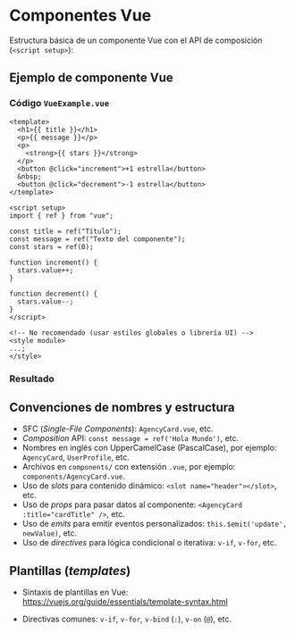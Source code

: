 # Componentes Vue

Estructura básica de un componente Vue con el API de composición (`<script setup>`):

## Ejemplo de componente Vue

### Código `VueExample.vue`

```vue
<template>
  <h1>{{ title }}</h1>
  <p>{{ message }}</p>
  <p>
    <strong>{{ stars }}</strong>
  </p>
  <button @click="increment">+1 estrella</button>
  &nbsp;
  <button @click="decrement">-1 estrella</button>
</template>

<script setup>
import { ref } from "vue";

const title = ref("Título");
const message = ref("Texto del componente");
const stars = ref(0);

function increment() {
  stars.value++;
}

function decrement() {
  stars.value--;
}
</script>

<!-- No recomendado (usar estilos globales o librería UI) -->
<style module>
...;
</style>
```

### Resultado

<script setup>
import VueExample from '../../.vitepress/components/VueExample.vue'
</script>

<VueExample />

## Convenciones de nombres y estructura

- SFC (_Single-File Components_): `AgencyCard.vue`, etc.
- _Composition_ API: `const message = ref('Hola Mundo')`, etc.
- Nombres en inglés con UpperCamelCase (PascalCase), por ejemplo: `AgencyCard`, `UserProfile`, etc.
- Archivos en `components/` con extensión `.vue`, por ejemplo: `components/AgencyCard.vue`.
- Uso de _slots_ para contenido dinámico: `<slot name="header"></slot>`, etc.
- Uso de _props_ para pasar datos al componente: `<AgencyCard :title="cardTitle" />`, etc.
- Uso de _emits_ para emitir eventos personalizados: `this.$emit('update', newValue)`, etc.
- Uso de _directives_ para lógica condicional o iterativa: `v-if`, `v-for`, etc.

## Plantillas (_templates_)

- Sintaxis de plantillas en Vue: https://vuejs.org/guide/essentials/template-syntax.html

- Directivas comunes: `v-if`, `v-for`, `v-bind` (`:`), `v-on` (`@`), etc.
